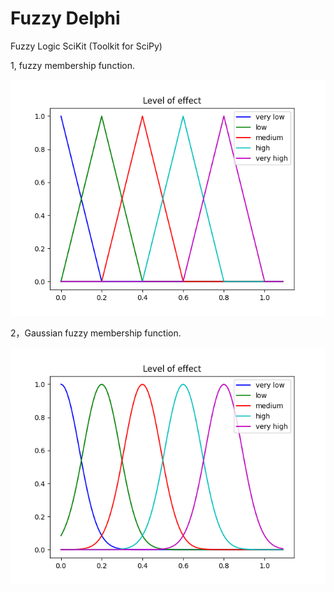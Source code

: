 # Fuzzy Delphi 

Fuzzy Logic SciKit (Toolkit for SciPy) 

1, fuzzy membership function.

![fuzzy membership function](images/level_of_effect_Triangular.png)

2，Gaussian fuzzy membership function.

![Gaussian fuzzy membership function.](images/level_of_effect_Gaussian.png)


